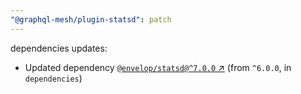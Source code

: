 ```yaml
---
"@graphql-mesh/plugin-statsd": patch
---
```

dependencies updates:
  - Updated dependency [`@envelop/statsd@^7.0.0` ↗︎](https://www.npmjs.com/package/@envelop/statsd/v/7.0.0) (from `^6.0.0`, in `dependencies`)
